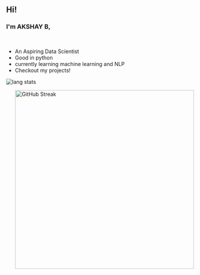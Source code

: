 ## Hi!

### I'm AKSHAY B,

&ensp;

- An Aspiring Data Scientist
- Good in python
- currently learning machine learning and NLP
- Checkout my projects!

<p>
<a href="https://www.hackerrank.com/bakshayboobathi">
</a>
</p>

<p align="left">
<img alt="lang stats" src="https://github-readme-stats.vercel.app/api/top-langs/?username=ruby-ist&layout=compact&hide_border=true&bg_color=1b2731&text_color=ebdfe2&title_color=eb1622&langs_count=10&hide=procfile&exclude_repo=dice,blog">

<img align="right" alt="GitHub Streak" width="480px" src="https://github-readme-streak-stats.herokuapp.com?user=ruby-ist&theme=vue-dark&hide_border=true">&ensp;

</p>
